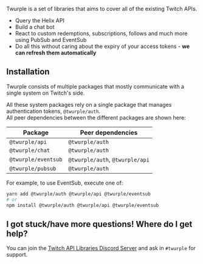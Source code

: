 Twurple is a set of libraries that aims to cover all of the existing Twitch APIs.

- Query the Helix API
- Build a chat bot
- React to custom redemptions, subscriptions, follows and much more using PubSub and EventSub
- Do all this without caring about the expiry of your access tokens - **we can refresh them automatically**

## Installation

Twurple consists of multiple packages that mostly communicate with a single system on Twitch's side.

All these system packages rely on a single package that manages authentication tokens, `@twurple/auth`.  
All peer dependencies between the different packages are shown here:

| Package             | Peer dependencies                |
| ------------------- | -------------------------------- |
| `@twurple/api`      | `@twurple/auth`                  |
| `@twurple/chat`     | `@twurple/auth`                  |
| `@twurple/eventsub` | `@twurple/auth`, `@twurple/api`  |
| `@twurple/pubsub`   | `@twurple/auth`                  |

For example, to use EventSub, execute one of:
```bash
yarn add @twurple/auth @twurple/api @twurple/eventsub
# or
npm install @twurple/auth @twurple/api @twurple/eventsub
```

## I got stuck/have more questions! Where do I get help?

You can join the [Twitch API Libraries Discord Server](https://discord.gg/b9ZqMfz) and ask in `#twurple` for support.

